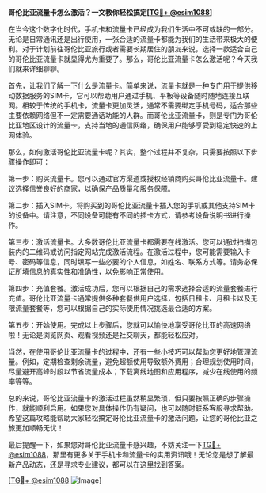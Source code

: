 **哥伦比亚流量卡怎么激活？一文教你轻松搞定[[TG💪+ @esim1088](https://t.me/s/esim1088)]**

在当今这个数字化时代，手机卡和流量卡已经成为我们生活中不可或缺的一部分。无论是日常通讯还是出行使用，一张合适的流量卡都能为我们的生活带来极大的便利。对于计划前往哥伦比亚旅行或者需要长期居住的朋友来说，选择一款适合自己的哥伦比亚流量卡就显得尤为重要了。那么，哥伦比亚流量卡怎么激活呢？今天我们就来详细聊聊。

首先，让我们了解一下什么是流量卡。简单来说，流量卡就是一种专门用于提供移动数据服务的SIM卡，它可以帮助用户通过手机、平板等设备随时随地连接互联网。相较于传统的手机卡，流量卡更加灵活，通常不需要绑定手机号码，适合那些主要依赖网络但不一定需要通话功能的人群。而哥伦比亚流量卡，则是专门为哥伦比亚地区设计的流量卡，支持当地的通信网络，确保用户能够享受到稳定快速的上网体验。

那么，如何激活哥伦比亚流量卡呢？其实，整个过程并不复杂，只需要按照以下步骤操作即可：

第一步：购买流量卡。您可以通过官方渠道或授权经销商购买哥伦比亚流量卡。建议选择信誉良好的商家，以确保产品质量和服务保障。

第二步：插入SIM卡。将购买到的哥伦比亚流量卡插入您的手机或其他支持SIM卡的设备中。请注意，不同设备可能有不同的插卡方式，请参考设备说明书进行操作。

第三步：激活流量卡。大多数哥伦比亚流量卡都需要在线激活。您可以通过扫描包装内的二维码或访问指定网站完成激活流程。在激活过程中，您可能需要输入卡号、密码等信息，同时填写一些必要的个人信息，如姓名、联系方式等。请务必保证所填信息的真实性和准确性，以免影响正常使用。

第四步：充值套餐。激活成功后，您可以根据自己的需求选择合适的流量套餐进行充值。哥伦比亚流量卡通常提供多种套餐供用户选择，包括日租卡、月租卡以及无限流量套餐等，您可以根据自己的实际使用情况挑选最合适的方案。

第五步：开始使用。完成以上步骤后，您就可以愉快地享受哥伦比亚的高速网络啦！无论是浏览网页、观看视频还是社交聊天，都能轻松应对。

当然，在使用哥伦比亚流量卡的过程中，还有一些小技巧可以帮助您更好地管理流量。例如，定期检查剩余流量，避免超额使用导致额外费用；合理规划使用时间，尽量避开高峰时段以节省流量成本；下载离线地图和应用程序，减少在线使用的频率等等。

总的来说，哥伦比亚流量卡的激活过程虽然稍显繁琐，但只要按照正确的步骤操作，就能顺利启用。如果您对具体操作仍有疑问，也可以随时联系客服寻求帮助。希望这篇攻略能帮助大家轻松搞定哥伦比亚流量卡的激活问题，让您的哥伦比亚之旅更加顺畅无忧！

最后提醒一下，如果您对哥伦比亚流量卡感兴趣，不妨关注一下[TG💪+ @esim1088](https://t.me/s/esim1088)，那里有更多关于手机卡和流量卡的实用资讯哦！无论您是想了解最新产品动态，还是寻求专业建议，都可以在这里找到答案。

[[TG💪+ @esim1088](https://t.me/s/esim1088) ![Image](https://i.postimg.cc/4NQfJmqS/Snipaste-2025-05-13-00-14-12.png)]